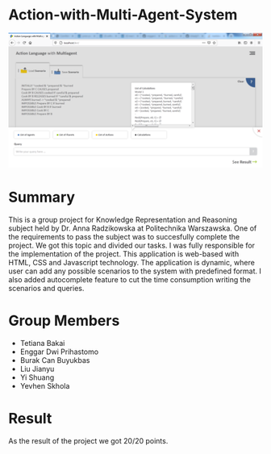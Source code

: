 # Action-with-Multi-Agent-System
![app-snapshot](https://github.com/enggardwiprihastomo/Action-with-Multi-Agent-System/blob/master/Main.png)

# Summary
This is a group project for Knowledge Representation and Reasoning subject held by Dr. Anna Radzikowska at Politechnika Warszawska.
One of the requirements to pass the subject was to succesfully complete the project. We got this topic and divided our tasks. I was fully responsible for the implementation of the project. This application is web-based with HTML, CSS and Javascript technology. The application is dynamic, where user can add any possible scenarios to the system with predefined format. I also added autocomplete feature to cut the time consumption writing the scenarios and queries.

# Group Members
* Tetiana Bakai
* Enggar Dwi Prihastomo
* Burak Can Buyukbas
* Liu Jianyu
* Yi Shuang
* Yevhen Skhola

# Result
As the result of the project we got 20/20 points.
